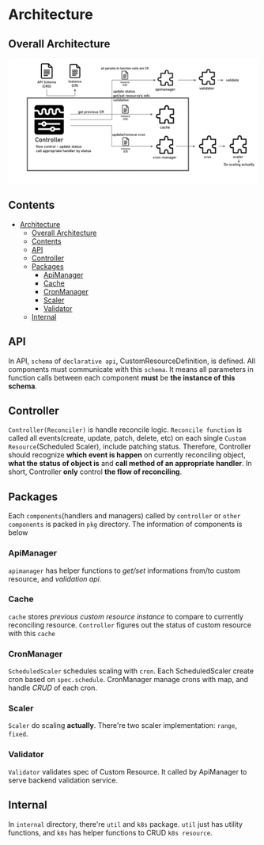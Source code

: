 # Architecture

## Overall Architecture
![architecture](../figures/architecture.png)

## Contents
- [Architecture](#architecture)
  - [Overall Architecture](#overall-architecture)
  - [Contents](#contents)
  - [API](#api)
  - [Controller](#controller)
  - [Packages](#packages)
    - [ApiManager](#apimanager)
    - [Cache](#cache)
    - [CronManager](#cronmanager)
    - [Scaler](#scaler)
    - [Validator](#validator)
  - [Internal](#internal)

## API
In API, `schema` of `declarative api`, CustomResourceDefinition, is defined. All components must communicate with this `schema`. It means all parameters in function calls between each component **must** be **the instance of this schema**.

## Controller
`Controller(Reconciler)` is handle reconcile logic. `Reconcile function` is called all events(create, update, patch, delete, etc) on each single `Custom Resource`(Scheduled Scaler), include patching status. Therefore, Controller should recognize **which event is happen** on currently reconciling object, **what the status of object is** and **call method of an appropriate handler**. In short, Controller **only** control **the flow of reconciling**.

## Packages
Each `components`(handlers and managers) called by `controller` or `other components` is packed in `pkg` directory. The information of components is below

### ApiManager
`apimanager` has helper functions to *get/set* informations from/to custom resource, and *validation api*.

### Cache
`cache` stores *previous custom resource instance* to compare to currently reconciling resource. `Controller` figures out the status of custom resource with this `cache`

### CronManager
`ScheduledScaler` schedules scaling with `cron`. Each ScheduledScaler create cron based on `spec.schedule`. CronManager manage crons with map, and handle *CRUD* of each cron.

### Scaler
`Scaler` do scaling **actually**. There're two scaler implementation: `range`, `fixed`.

### Validator
`Validator` validates spec of Custom Resource. It called by ApiManager to serve backend validation service.

## Internal
In `internal` directory, there're `util` and `k8s` package. `util` just has utility functions, and `k8s` has helper functions to CRUD `k8s resource`.